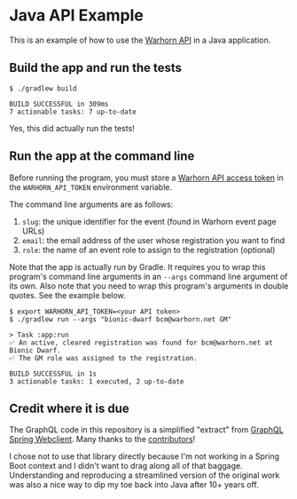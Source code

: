 # Java API Example

This is an example of how to use the [Warhorn API](https://warhorn.net/developers/docs/products/graphql-api/overview) in a Java application.

## Build the app and run the tests

```text
$ ./gradlew build

BUILD SUCCESSFUL in 309ms
7 actionable tasks: 7 up-to-date
```

Yes, this did actually run the tests!

## Run the app at the command line

Before running the program, you must store a [Warhorn API access token](https://warhorn.net/developers/docs/guides/access-tokens) in the `WARHORN_API_TOKEN` environment variable.

The command line arguments are as follows:

1. `slug`: the unique identifier for the event (found in Warhorn event page URLs)
2. `email`: the email address of the user whose registration you want to find
3. `role`: the name of an event role to assign to the registration (optional)

Note that the app is actually run by Gradle. It requires you to wrap this program's command line arguments in an `--args` command line argument of its own. Also note that you need to wrap this program's arguments in double quotes. See the example below.

```text
$ export WARHORN_API_TOKEN=<your API token>
$ ./gradlew run --args "bionic-dwarf bcm@warhorn.net GM"

> Task :app:run
✅ An active, cleared registration was found for bcm@warhorn.net at Bionic Dwarf.
✅ The GM role was assigned to the registration.

BUILD SUCCESSFUL in 1s
3 actionable tasks: 1 executed, 2 up-to-date
```

## Credit where it is due

The GraphQL code in this repository is a simplified "extract" from [GraphQL Spring Webclient](https://github.com/graphql-java-kickstart/graphql-spring-webclient). Many thanks to the [contributors](https://github.com/graphql-java-kickstart/graphql-spring-webclient/graphs/contributors)!

I chose not to use that library directly because I'm not working in a Spring Boot context and I didn't want to drag along all of that baggage. Understanding and reproducing a streamlined version of the original work was also a nice way to dip my toe back into Java after 10+ years off.
